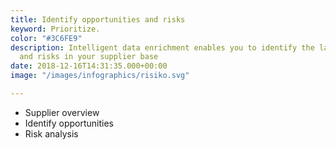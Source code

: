```yaml
---
title: Identify opportunities and risks
keyword: Prioritize.
color: "#3C6FE9"
description: Intelligent data enrichment enables you to identify the largest opportunities
  and risks in your supplier base
date: 2018-12-16T14:31:35.000+00:00
image: "/images/infographics/risiko.svg"

---
```

<ul>

<li> Supplier overview</li>

<li> Identify opportunities</li>

<li> Risk analysis</li>

</ul>
